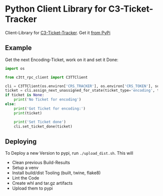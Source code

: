 # Python Client Library for C3-Ticket-Tracker

Client-Library for [C3-Ticket-Tracker](https://github.com/crs-tools/tracker).
Get it [from PyPi](https://pypi.org/project/c3tt-rpc-client/)

## Example

Get the next Encoding-Ticket, work on it and set it Done:

```python
import os

from c3tt_rpc_client import C3TTClient

cli = C3TTClient(os.environ['CRS_TRACKER'], os.environ['CRS_TOKEN'], socket.gethostname(), os.environ['CRS_SECRET'])
ticket = cli.assign_next_unassigned_for_state(ticket_type='encoding', to_state='encoding')
if ticket is None:
    print('No Ticket for encoding')
else:
    print('Got Ticket for encoding:')
    print(ticket)

    print('Set Ticket done')
    cli.set_ticket_done(ticket)
```

## Deploying

To Deploy a new Version to pypi, run `./upload_dist.sh`. This will

- Clean previous Build-Results
- Setup a venv
- Install build/dist Tooling (built, twine, flake8)
- Lint the Code
- Create whl and tar.gz artifacts
- Upload them to pypi
